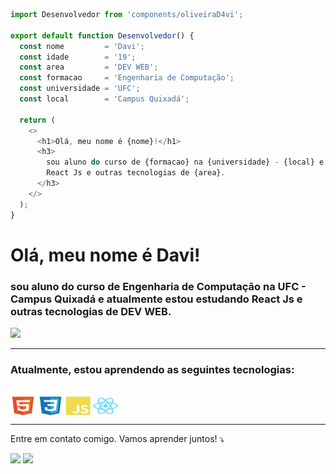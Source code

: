 ```js
import Desenvolvedor from 'components/oliveiraD4vi';

export default function Desenvolvedor() {
  const nome         = 'Davi';
  const idade        = '19';
  const area         = 'DEV WEB';
  const formacao     = 'Engenharia de Computação';
  const universidade = 'UFC';
  const local        = 'Campus Quixadá';
  
  return (
    <>
      <h1>Olá, meu nome é {nome}!</h1>
      <h3>
        sou aluno do curso de {formacao} na {universidade} - {local} e atualmente estou estudando 
        React Js e outras tecnologias de {area}.
      </h3>
    </>
  );
}
```

# Olá, meu nome é Davi!

### sou aluno do curso de Engenharia de Computação na UFC - Campus Quixadá e atualmente estou estudando React Js e outras tecnologias de DEV WEB.

<a href = "https://github.com/oliveiraD4vi"><img src="https://img.shields.io/static/v1?label=Overview&message=Davi&color=f8efd4&style=for-the-badge&logo=GitHub" target="_blank"></a>
<hr>
<p>

### Atualmente, estou aprendendo as seguintes tecnologias:

</p>
<div style="display: inline_block"><br>
  <img align="center" alt="Davi-HTML" height="30" width="40" src="https://raw.githubusercontent.com/devicons/devicon/master/icons/html5/html5-original.svg">
  <img align="center" alt="Davi-CSS" height="30" width="40" src="https://raw.githubusercontent.com/devicons/devicon/master/icons/css3/css3-original.svg">
  <img align="center" alt="Davi-JS" height="30" width="40" src="https://raw.githubusercontent.com/devicons/devicon/master/icons/javascript/javascript-plain.svg">
  <img align="center" alt="Davi-React" height="30" width="40" src="https://raw.githubusercontent.com/devicons/devicon/master/icons/react/react-original.svg">
</div>
<hr>

<p align="left">
  Entre em contato comigo. Vamos aprender juntos! ⤵️
</p>

<a href = "https://www.instagram.com/d4v1.s/"><img src="https://img.shields.io/badge/Instagram-E4405F?style=for-the-badge&logo=instagram&logoColor=white" target="_blank"></a>
<a href = "https://www.linkedin.com/in/davi-oliveira-bb7458187/" target="_blank"><img src="https://img.shields.io/badge/-LinkedIn-%230077B5?style=for-the-badge&logo=linkedin&logoColor=white" target="_blank"></a> 
